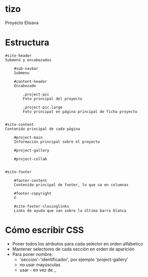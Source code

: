 tizo
====

Proyecto Elisava


Estructura
====

	#site-header
	Submenú y encabezados

		#sub-navbar
		Submenu

		#content-header
		Encabezado
		
			.project-pic
			Foto principal del proyecto
		
			.project-pic.large
			Foto principal en página principal de ficha proyecto
		
		
	#site-content
	Contenido principal de cada página

		#project-main
		Información principal sobre el proyecto
	
		#project-gallery
	
		#project-collab
	

	#site-footer

		#footer-content
		Contenido principal de footer, lo que va en columnas
	
		#footer-copyright
		©
	
		#site-footer-closinglinks
		Links de ayuda que van sobre la última barra blanca
	


Cómo escribir CSS
====

* Poner todos los atributos para cada selector en orden alfábetico
* Mantener selectores de cada sección en orden de aparición
* Para poner nombre: 
	* 'seccion'-'identificador', por ejemplo 'project-gallery'
	* no usar mayúsculas
	* usar - en vez de _ 